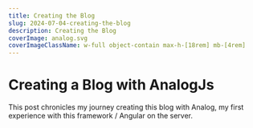 ```yaml
---
title: Creating the Blog
slug: 2024-07-04-creating-the-blog
description: Creating the Blog
coverImage: analog.svg
coverImageClassName: w-full object-contain max-h-[18rem] mb-[4rem]
---
```


# Creating a Blog with AnalogJs

This post chronicles my journey creating this blog with Analog, my first experience with this framework / Angular on the server.